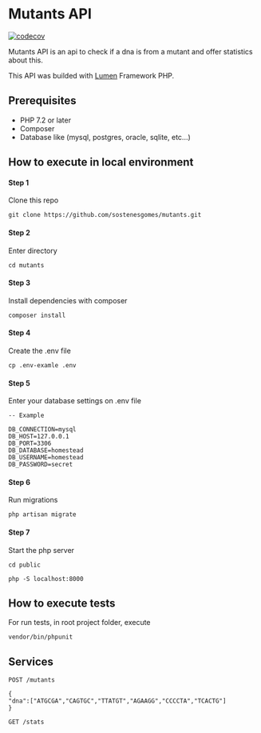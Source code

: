 # Mutants API

[![codecov](https://codecov.io/gh/sostenesgomes/mutants/branch/master/graph/badge.svg)](https://codecov.io/gh/sostenesgomes/mutants)

Mutants API is an api to check if a dna is from a mutant and offer statistics about this. 

This API was builded with [Lumen](https://lumen.laravel.com/) Framework PHP.

## Prerequisites
- PHP 7.2 or later
- Composer
- Database like (mysql, postgres, oracle, sqlite, etc...)

## How to execute in local environment

#### Step 1
Clone this repo
```
git clone https://github.com/sostenesgomes/mutants.git
```

#### Step 2
Enter directory
```
cd mutants
```

#### Step 3
Install dependencies with composer
```
composer install
```

#### Step 4
Create the .env file
```
cp .env-examle .env
```

#### Step 5
Enter your database settings on .env file
```
-- Example

DB_CONNECTION=mysql
DB_HOST=127.0.0.1
DB_PORT=3306
DB_DATABASE=homestead
DB_USERNAME=homestead
DB_PASSWORD=secret
```

#### Step 6
Run migrations
```
php artisan migrate
```

#### Step 7
Start the php server
```
cd public

php -S localhost:8000
```

## How to execute tests

For run tests, in root project folder, execute
```
vendor/bin/phpunit
```

## Services

```
POST /mutants

{
"dna":["ATGCGA","CAGTGC","TTATGT","AGAAGG","CCCCTA","TCACTG"]
}
```

```
GET /stats
```